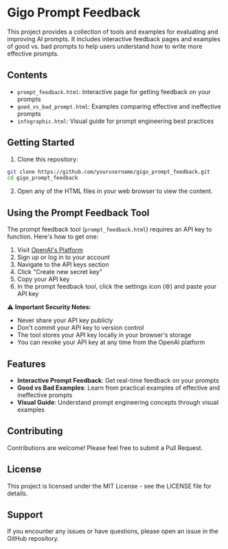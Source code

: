# Gigo Prompt Feedback

This project provides a collection of tools and examples for evaluating and improving AI prompts. It includes interactive feedback pages and examples of good vs. bad prompts to help users understand how to write more effective prompts.

## Contents

- `prompt_feedback.html`: Interactive page for getting feedback on your prompts
- `good_vs_bad_prompt.html`: Examples comparing effective and ineffective prompts
- `infographic.html`: Visual guide for prompt engineering best practices

## Getting Started

1. Clone this repository:
```bash
git clone https://github.com/yourusername/gigo_prompt_feedback.git
cd gigo_prompt_feedback
```

2. Open any of the HTML files in your web browser to view the content.

## Using the Prompt Feedback Tool

The prompt feedback tool (`prompt_feedback.html`) requires an API key to function. Here's how to get one:

1. Visit [OpenAI's Platform](https://platform.openai.com/)
2. Sign up or log in to your account
3. Navigate to the API keys section
4. Click "Create new secret key"
5. Copy your API key
6. In the prompt feedback tool, click the settings icon (⚙️) and paste your API key

⚠️ **Important Security Notes:**
- Never share your API key publicly
- Don't commit your API key to version control
- The tool stores your API key locally in your browser's storage
- You can revoke your API key at any time from the OpenAI platform

## Features

- **Interactive Prompt Feedback**: Get real-time feedback on your prompts
- **Good vs Bad Examples**: Learn from practical examples of effective and ineffective prompts
- **Visual Guide**: Understand prompt engineering concepts through visual examples

## Contributing

Contributions are welcome! Please feel free to submit a Pull Request.

## License

This project is licensed under the MIT License - see the LICENSE file for details.

## Support

If you encounter any issues or have questions, please open an issue in the GitHub repository. 